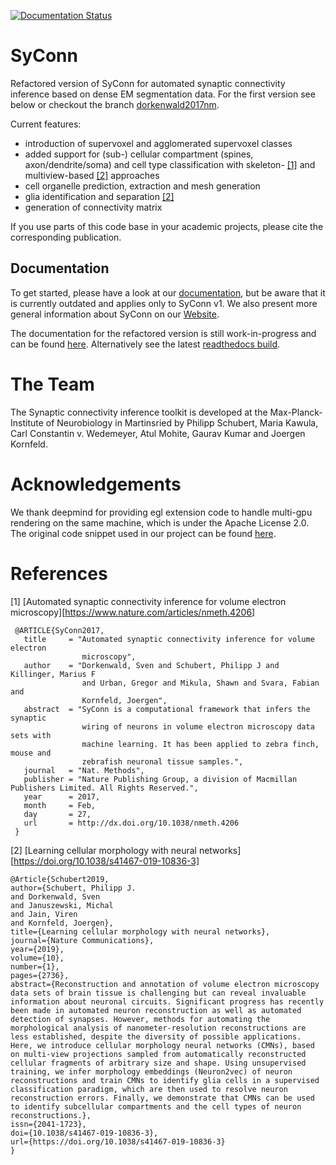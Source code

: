 [![Documentation Status](https://readthedocs.org/projects/syconn/badge/?version=latest)](https://syconn.readthedocs.io/en/latest/?badge=latest)

# SyConn
Refactored version of SyConn for automated synaptic connectivity inference based on dense EM segmentation data. For the first version
 see below or checkout the branch [dorkenwald2017nm](https://github.com/StructuralNeurobiologyLab/SyConn/tree/dorkenwald2017nm).

Current features:
- introduction of supervoxel and agglomerated supervoxel classes
- added support for (sub-) cellular compartment (spines, axon/dendrite/soma) and cell type classification with skeleton- [\[1\]](https://www.nature.com/articles/nmeth.4206) and multiview-based [\[2\]](https://www.nature.com/articles/s41467-019-10836-3) approaches
- cell organelle prediction, extraction and mesh generation
- glia identification and separation [\[2\]](https://www.nature.com/articles/s41467-019-10836-3)
- generation of connectivity matrix

If you use parts of this code base in your academic projects, please cite the corresponding publication.

Documentation
--------------
To get started, please have a look at our [documentation](https://structuralneurobiologylab.github.io/SyConn/documentation/), but be aware that it is currently outdated and applies only to SyConn v1. We also present more general information about SyConn on our [Website](https://structuralneurobiologylab.github.io/SyConn/).

The documentation for the refactored version is still work-in-progress and can be found [here](docs/doc.md). Alternatively see the latest [readthedocs build](https://syconn.readthedocs.io/en/latest/).


# The Team
The Synaptic connectivity inference toolkit is developed at the Max-Planck-Institute of Neurobiology in Martinsried by
 Philipp Schubert, Maria Kawula, Carl Constantin v. Wedemeyer, Atul Mohite, Gaurav Kumar and Joergen Kornfeld.


# Acknowledgements
We thank deepmind for providing egl extension code to handle multi-gpu rendering on the same machine, which is under the Apache License 2.0. The original code snippet used in our
 project can be found [here](https://github.com/deepmind/dm_control/blob/30069ac11b60ee71acbd9159547d0bc334d63281/dm_control/_render/pyopengl/egl_ext.py).


# References
\[1\] [Automated synaptic connectivity inference for volume electron microscopy][https://www.nature.com/articles/nmeth.4206]
```
 @ARTICLE{SyConn2017,
   title     = "Automated synaptic connectivity inference for volume electron
                microscopy",
   author    = "Dorkenwald, Sven and Schubert, Philipp J and Killinger, Marius F
                and Urban, Gregor and Mikula, Shawn and Svara, Fabian and
                Kornfeld, Joergen",
   abstract  = "SyConn is a computational framework that infers the synaptic
                wiring of neurons in volume electron microscopy data sets with
                machine learning. It has been applied to zebra finch, mouse and
                zebrafish neuronal tissue samples.",
   journal   = "Nat. Methods",
   publisher = "Nature Publishing Group, a division of Macmillan Publishers Limited. All Rights Reserved.",
   year      = 2017,
   month     = Feb,
   day       = 27,
   url       = http://dx.doi.org/10.1038/nmeth.4206
 }
  ```


\[2\] [Learning cellular morphology with neural networks][https://doi.org/10.1038/s41467-019-10836-3]
  ```
  @Article{Schubert2019,
author={Schubert, Philipp J.
and Dorkenwald, Sven
and Januszewski, Michal
and Jain, Viren
and Kornfeld, Joergen},
title={Learning cellular morphology with neural networks},
journal={Nature Communications},
year={2019},
volume={10},
number={1},
pages={2736},
abstract={Reconstruction and annotation of volume electron microscopy data sets of brain tissue is challenging but can reveal invaluable information about neuronal circuits. Significant progress has recently been made in automated neuron reconstruction as well as automated detection of synapses. However, methods for automating the morphological analysis of nanometer-resolution reconstructions are less established, despite the diversity of possible applications. Here, we introduce cellular morphology neural networks (CMNs), based on multi-view projections sampled from automatically reconstructed cellular fragments of arbitrary size and shape. Using unsupervised training, we infer morphology embeddings (Neuron2vec) of neuron reconstructions and train CMNs to identify glia cells in a supervised classification paradigm, which are then used to resolve neuron reconstruction errors. Finally, we demonstrate that CMNs can be used to identify subcellular compartments and the cell types of neuron reconstructions.},
issn={2041-1723},
doi={10.1038/s41467-019-10836-3},
url={https://doi.org/10.1038/s41467-019-10836-3}
}
  ```
